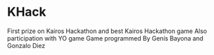 # KHack
First prize on Kairos Hackathon 
and best Kairos Hackathon game
Also participation with YO game
Game programmed By Genís Bayona and Gonzalo Diez
